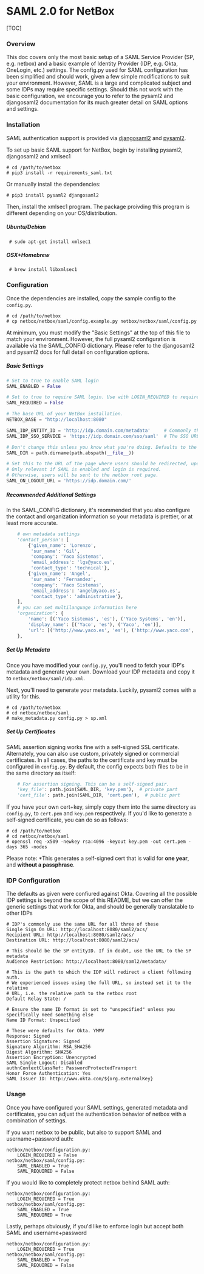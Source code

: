 # SAML 2.0 for NetBox

[TOC]

### Overview

This doc covers only the most basic setup of a SAML Service Provider (SP, e.g. netbox) and a basic example of Identity Provider (IDP, e.g. Okta, OneLogin, etc.) settings.  The config.py used for SAML configuration has been simplified and should work, given a few simple modifications to suit your environment.  However, SAML is a large and complicated subject and some IDPs may require specific settings.  Should this not work with the basic configuration, we encourage you to refer to the pysaml2 and djangosaml2 documentation for its much greater detail on SAML options and settings.

### Installation

SAML authentication support is provided via [djangosaml2](https://github.com/knaperek/djangosaml2/) and [pysaml2](http://pysaml2.readthedocs.io/en/latest/).

To set up basic SAML support for NetBox, begin by installing pysaml2, djangosaml2 and xmlsec1

```
# cd /path/to/netbox
# pip3 install -r requirements_saml.txt
```

Or manually install the dependencies:

```# pip3 install pysaml2 djangosaml2```

Then, install the xmlsec1 program.  The package proivding this program is different depending on your OS/distribution.

##### Ubuntu/Debian

``` # sudo apt-get install xmlsec1```

##### OSX+Homebrew

``` # brew install libxmlsec1```



### Configuration

Once the dependencies are installed, copy the sample config to the `config.py`.

```
# cd /path/to/netbox
# cp netbox/netbox/saml/config.example.py netbox/netbox/saml/config.py
```

At minimum, you must modify the "Basic Settings" at the top of this file to match your environment.  However,  the full pysaml2 configuration is available via the SAML_CONFIG dictionary.  Please refer to the djangosaml2 and pysaml2 docs for full detail on configuration options.

##### Basic Settings

```python
# Set to true to enable SAML login
SAML_ENABLED = False

# Set to true to require SAML login. Use with LOGIN_REQUIRED to require SAML login for all access.
SAML_REQUIRED = False

# The base URL of your NetBox installation.
NETBOX_BASE = "http://localhost:8080"

SAML_IDP_ENTITY_ID = 'http://idp.domain.com/metadata'     # Commonly the URL for the IDP metadata
SAML_IDP_SSO_SERVICE = 'https://idp.domain.com/sso/saml'  # The SSO URL for your IDP

# Don't change this unless you know what you're doing. Defaults to the directory this file is in.
SAML_DIR = path.dirname(path.abspath(__file__))

# Set this to the URL of the page where users should be redirected, upon logout
# Only relevant if SAML is enabled and login is required.
# Otherwise, users will be sent to the netbox root page.
SAML_ON_LOGOUT_URL = 'https://idp.domain.com/'
```



##### Recommended Additional Settings

In the SAML_CONFIG dictionary, it's reommended that you also configure the contact and organization information so your metadata is prettier, or at least more accurate.

```python
    # own metadata settings
    'contact_person': [
        {'given_name': 'Lorenzo',
         'sur_name': 'Gil',
         'company': 'Yaco Sistemas',
         'email_address': 'lgs@yaco.es',
         'contact_type': 'technical'},
        {'given_name': 'Angel',
         'sur_name': 'Fernandez',
         'company': 'Yaco Sistemas',
         'email_address': 'angel@yaco.es',
         'contact_type': 'administrative'},
    ],
    # you can set multilanguage information here
    'organization': {
        'name': [('Yaco Sistemas', 'es'), ('Yaco Systems', 'en')],
        'display_name': [('Yaco', 'es'), ('Yaco', 'en')],
        'url': [('http://www.yaco.es', 'es'), ('http://www.yaco.com', 'en')],
    },
```



##### Set Up Metadata

Once you have modified your `config.py`, you'll need to fetch your IDP's metadata and generate your own. Download your IDP metadata and copy it to `netbox/netbox/saml/idp.xml`. 

Next, you'll need to generate your metadata. Luckily, pysaml2 comes with a utility for this.

```shell
# cd /path/to/netbox
# cd netbox/netbox/saml
# make_metadata.py config.py > sp.xml
```



##### Set Up Certificates

SAML assertion signing works fine with a self-signed SSL certificate.  Alternately, you can also use custom, privately signed or commercial certificates.  In all cases, the paths to the certificate and key must be configured in `config.py`.  By default, the config expects both files to be in the same directory as itself:

```python
    # For assertion signing. This can be a self-signed pair.
    'key_file': path.join(SAML_DIR, 'key.pem'),  # private part
    'cert_file': path.join(SAML_DIR, 'cert.pem'),  # public part
```

If you have your own cert+key, simply copy them into the same directory as `config.py`, to `cert.pem` and `key.pem` respectively.  If you'd like to generate a self-signed certificate, you can do so as follows:

```
# cd /path/to/netbox
# cd netbox/netbox/saml
# openssl req -x509 -newkey rsa:4096 -keyout key.pem -out cert.pem -days 365 -nodes
```

Please note:  *This generates a self-signed cert that is valid for **one year**, and **without a passphrase**.



### IDP Configuration

The defaults as given were confiured against Okta.  Covering all the possible IDP settings is beyond the scope of this README, but we can offer the generic settings that work for Okta, and should be generally translatable to other IDPs

```shell
# IDP's commonly use the same URL for all three of these
Single Sign On URL: http://localhost:8080/saml2/acs/
Recipient URL: http://localhost:8080/saml2/acs/
Destination URL: http://localhost:8080/saml2/acs/

# This should be the SP entityID. If in doubt, use the URL to the SP metadata
Audience Restriction: http://localhost:8080/saml2/metadata/

# This is the path to which the IDP will redirect a client following auth.
# We experienced issues using the full URL, so instead set it to the relative
# URL, i.e. the relative path to the netbox root
Default Relay State: /

# Ensure the name ID format is set to "unspecified" unless you specifically need something else
Name ID Format: Unspecified

# These were defaults for Okta. YMMV
Response: Signed
Assertion Signature: Signed
Signature Algorithm: RSA_SHA256
Digest Algorithm: SHA256
Assertion Encryption: Unencrypted
SAML Single Logout: Disabled 
authnContextClassRef: PasswordProtectedTransport
Honor Force Authentication: Yes
SAML Issuer ID: http://www.okta.com/${org.externalKey}
```



### Usage

Once you have configured your SAML settings, generated metadata and certificates, you can adjust the authentication behavior of netbox with a combination of settings.

If you want netbox to be public, but also to support SAML and username+password auth:

```
netbox/netbox/configuration.py:
	LOGIN_REQUIRED = False
netbox/netbox/saml/config.py:
	SAML_ENABLED = True
	SAML_REQUIRED = False
```

If you would like to completely protect netbox behind SAML auth:

```
netbox/netbox/configuration.py:
	LOGIN_REQUIRED = True
netbox/netbox/saml/config.py:
	SAML_ENABLED = True
	SAML_REQUIRED = True
```

Lastly, perhaps obviously, if you'd like to enforce login but accept both SAML and username+password

```
netbox/netbox/configuration.py:
	LOGIN_REQUIRED = True
netbox/netbox/saml/config.py:
	SAML_ENABLED = True
	SAML_REQUIRED = False
```

